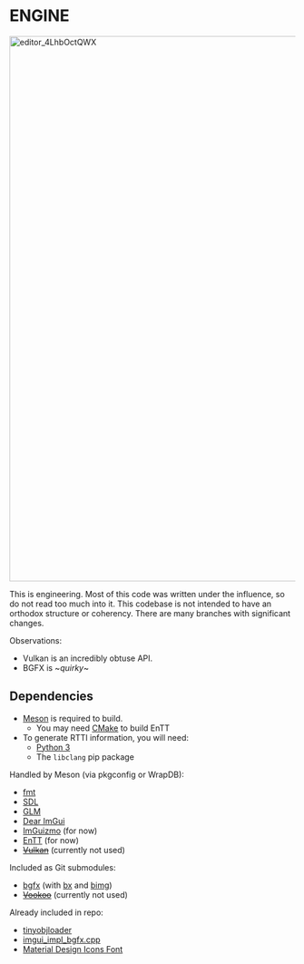# ENGINE

<img width="961" alt="editor_4LhbOctQWX" src="https://user-images.githubusercontent.com/3376691/179876459-36eae6dc-5d7c-43b9-a834-0d9fc675294b.png">

This is engineering. Most of this code was written under the influence, so do not read too much into it. This codebase is not intended to have an orthodox structure or coherency. There are many branches with significant changes.

Observations:
- Vulkan is an incredibly obtuse API.
- BGFX is \~*quirky*\~

## Dependencies ##

- [Meson](https://mesonbuild.com/) is required to build.
  - You may need [CMake](https://cmake.org/) to build EnTT
- To generate RTTI information, you will need:
  - [Python 3](https://www.python.org/)
  - The `libclang` pip package

Handled by Meson (via pkgconfig or WrapDB):
- [fmt](https://fmt.dev/)
- [SDL](https://www.libsdl.org/)
- [GLM](https://github.com/g-truc/glm)
- [Dear ImGui](https://github.com/ocornut/imgui)
- [ImGuizmo](https://github.com/CedricGuillemet/ImGuizmo) (for now)
- [EnTT](https://github.com/skypjack/entt) (for now)
- ~~[Vulkan](https://www.vulkan.org/)~~ (currently not used)

Included as Git submodules:
- [bgfx](https://github.com/bkaradzic/bgfx) (with [bx](https://github.com/bkaradzic/bx) and [bimg](https://github.com/bkaradzic/bimg))
- ~~[Vookoo](https://github.com/andy-thomason/Vookoo)~~ (currently not used)

Already included in repo:
- [tinyobjloader](https://github.com/tinyobjloader/tinyobjloader)
- [imgui_impl_bgfx.cpp](https://gist.github.com/RichardGale/6e2b74bc42b3005e08397236e4be0fd0)
- [Material Design Icons Font](https://materialdesignicons.com/)
